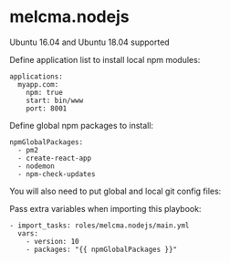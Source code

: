 # melcma.nodejs

Ubuntu 16.04 and Ubuntu 18.04 supported

Define application list to install local npm modules:

    applications:
      myapp.com:
        npm: true
        start: bin/www
        port: 8001

Define global npm packages to install:

    npmGlobalPackages:
      - pm2
      - create-react-app
      - nodemon
      - npm-check-updates

You will also need to put global and local git config files:

Pass extra variables when importing this playbook:

    - import_tasks: roles/melcma.nodejs/main.yml
      vars:
        - version: 10
        - packages: "{{ npmGlobalPackages }}"